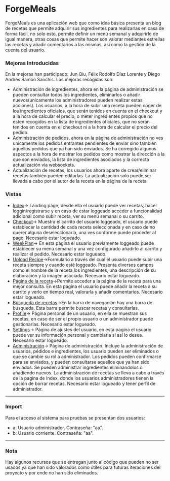 # ForgeMeals
ForgeMeals es una aplicación web que como idea básica presenta un blog de recetas que permite adquirir sus ingredientes para realizarlas en casa de forma fácil, no solo esto, permite definir un menú semanal y adquirirlo de igual manera, otras cosas que permite hacer son valorar mediantes estrellas las recetas y añadir comentarios a las mismas, así como la gestión de la cuenta del usuario.

### Mejoras Introducidas
En la mejoras han participado: Jun Qiu, Félix Rodolfo Díaz Lorente y Diego Andrés Ramón Sanchis.
Las mejoras recogidas son: 
* Administración de ingredientes, ahora en la página de administración se pueden consultar todos los ingredientes, eliminarlos o añadir nuevos(unicamente los administradores pueden realizar estas acciones). Los usuarios, a la hora de subir una receta pueden coger de los ingredientes oficiales, que serán tenidos en cuenta en el checkout y a la hora de calcular el precio, o meter ingredientes propios que no esten recogidos en la lista de ingredientes oficiales, que no serán tenidos en cuenta en el checkout ni a la hora de calcular el precio del pedido.
* Administración de pedidos, ahora en la página de administración no ves unicamente los pedidos entrantes pendientes de enviar sino también aquellos pedidos que ya han sido enviados. Se ha corregido algunos aspectos a la hora de mostrar los pedidos como mostrar la dirección a la que son enviados, la lista de ingredientes asociados y la correcta actualización via websockets.
* Actualización de recetas, los usuarios ahora aparte de crear/eliminar recetas también pueden editarlas. La actualización solo puede ser llevada a cabo por el autor de la receta en la página de la receta

### Vistas
* [Index](http://localhost:8080/)-> Landing page, desde ella el usuario puede ver recetas, hacer loggin/registrarse y en caso de estar loggeado acceder a funcionalidad adicional como subir receta, ver su menú semanal o su carrito.
* [Checkout](http://localhost:8080/user/checkout)-> Muestra el carrito del usuario loggeado, el usuario puede establecer la cantidad de cada receta seleccionada y en caso de no querer alguna deseleccionarla, una ves conforme puede proceder al pago. Necesario estar logueado.
* [WeekPlan](http://localhost:8080/user/weekplan)-> En esta página el usuario previamente loggeado puede establecer su menú semanal y una vez configurado añadirlo al carrito y realizar el pedido. Necesario estar logueado.
* [Upload Recipe](http://localhost:8080/user/addRecipe)->Formulario a través del cual el usuario puede subir una receta siempre y cuando esté loggeado. Presenta diversos campos como el nombre de la receta,los ingredientes, una descripción de su elaboración y la imagén asociada. Necesario estar logueado.
*  [Página de la receta](http://localhost:8080/recipe/1)->Permite acceder a la página de la receta para una mejor consulta. En esta página el usuario puede añadir la receta a su carrito y verlo en tiempo real, valorarla y añadir comentarios. Necesario estar logueado.
*  [Búsqueda de recetas](http://localhost:8080/search?recipeName=pizza)->En la barra de navegación hay una barra de búsqueda. Esta barra permite buscar recetas y consultarlas.
*  [Profile](http://localhost:8080/user/1)-> Página personal de un usuario, en ella se muestran sus recetas, en caso de ser el propio usuario o un administrador puede gestionarlas. Necesario estar logueado.
*  [Settings](http://localhost:8080/user/1/settings)-> Página de ajustes del usuario, en esta pagina el usuario puede ver su información personal y cambiarla si así lo desea. Necesario estar logueado.
*  [Administración](http://localhost:8080/admin/ad)-> Página de administración. Incluye la administración de usuarios, pédidos e ingredientes, los usuario pueden ser eliminados o que se cambie su rol a administrador. Los pedidos pueden confirmarse para se enviados, y pueden consultarse aquellos que ya han sido enviados. Se pueden administrar ingredientes eliminandolos o añadiendo nuevos. La administración de recetas se lleva a cabo a través de la pagina de Index, donde los usuarios administradores tienen la opción de borrar recetas. Necesario estar logueado y tener perfil de administrador.
-----------------------------------------------------------------------------------------------------------------------------------------------------------------------
### Import
Para el acceso al sistema para pruebas se presentan dos usuarios:
- a: Usuario administrador. Contraseña: "aa".
- b: Usuario corriente. Contraseña: "aa".
-----------------------------------------------------------------------------------------------------------------------------------------------------------------------
### Nota
Hay algunos recursos que se entregan junto al código que pueden no ser usados ya que han sido valorados como útiles para futuras iteraciones del proyecto y por ende no han sido eliminados.
